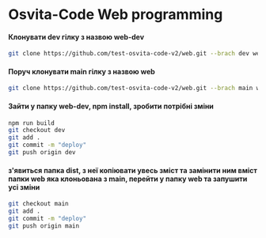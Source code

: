 # Osvita-Code Web programming

#### Клонувати dev гілку з назвою web-dev
```bash
git clone https://github.com/test-osvita-code-v2/web.git --brach dev web-dev
```
#### Поруч клонувати main гілку з назвою web
```bash
git clone https://github.com/test-osvita-code-v2/web.git --brach main web
```

#### Зайти у папку web-dev, npm install, зробити потрібні зміни
```bash
npm run build
git checkout dev
git add .
git commit -m "deploy"
git push origin dev
```

#### з'явиться папка dist, з неї копіювати увесь зміст та замінити ним вміст папки web яка клоньована з main, перейти у папку web та запушити усі зміни 
```bash
git checkout main
git add .
git commit -m "deploy"
git push origin main
```



